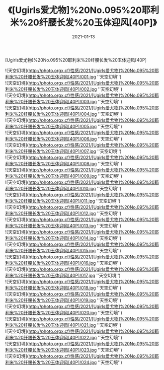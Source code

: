 ﻿---
layout: post
title: 《[Ugirls爱尤物]%20No.095%20耶利米%20纤腰长发%20玉体迎风[40P]》
date: 2021-01-13
img: http://photo.orgx.cf/性感/2021/[Ugirls爱尤物]%20No.095%20耶利米%20纤腰长发%20玉体迎风[40P]/000.jpg
tags: [美女,性感,泳衣]
---

[Ugirls爱尤物]%20No.095%20耶利米%20纤腰长发%20玉体迎风[40P]



![天空幻境](http://photo.orgx.cf/性感/2021/[Ugirls爱尤物]%20No.095%20耶利米%20纤腰长发%20玉体迎风[40P]/001.jpg ''天空幻境'')<br>
![天空幻境](http://photo.orgx.cf/性感/2021/[Ugirls爱尤物]%20No.095%20耶利米%20纤腰长发%20玉体迎风[40P]/002.jpg ''天空幻境'')<br>
![天空幻境](http://photo.orgx.cf/性感/2021/[Ugirls爱尤物]%20No.095%20耶利米%20纤腰长发%20玉体迎风[40P]/003.jpg ''天空幻境'')<br>
![天空幻境](http://photo.orgx.cf/性感/2021/[Ugirls爱尤物]%20No.095%20耶利米%20纤腰长发%20玉体迎风[40P]/004.jpg ''天空幻境'')<br>
![天空幻境](http://photo.orgx.cf/性感/2021/[Ugirls爱尤物]%20No.095%20耶利米%20纤腰长发%20玉体迎风[40P]/005.jpg ''天空幻境'')<br>
![天空幻境](http://photo.orgx.cf/性感/2021/[Ugirls爱尤物]%20No.095%20耶利米%20纤腰长发%20玉体迎风[40P]/006.jpg ''天空幻境'')<br>
![天空幻境](http://photo.orgx.cf/性感/2021/[Ugirls爱尤物]%20No.095%20耶利米%20纤腰长发%20玉体迎风[40P]/007.jpg ''天空幻境'')<br>
![天空幻境](http://photo.orgx.cf/性感/2021/[Ugirls爱尤物]%20No.095%20耶利米%20纤腰长发%20玉体迎风[40P]/008.jpg ''天空幻境'')<br>
![天空幻境](http://photo.orgx.cf/性感/2021/[Ugirls爱尤物]%20No.095%20耶利米%20纤腰长发%20玉体迎风[40P]/009.jpg ''天空幻境'')<br>
![天空幻境](http://photo.orgx.cf/性感/2021/[Ugirls爱尤物]%20No.095%20耶利米%20纤腰长发%20玉体迎风[40P]/010.jpg ''天空幻境'')<br>
![天空幻境](http://photo.orgx.cf/性感/2021/[Ugirls爱尤物]%20No.095%20耶利米%20纤腰长发%20玉体迎风[40P]/011.jpg ''天空幻境'')<br>
![天空幻境](http://photo.orgx.cf/性感/2021/[Ugirls爱尤物]%20No.095%20耶利米%20纤腰长发%20玉体迎风[40P]/012.jpg ''天空幻境'')<br>
![天空幻境](http://photo.orgx.cf/性感/2021/[Ugirls爱尤物]%20No.095%20耶利米%20纤腰长发%20玉体迎风[40P]/013.jpg ''天空幻境'')<br>
![天空幻境](http://photo.orgx.cf/性感/2021/[Ugirls爱尤物]%20No.095%20耶利米%20纤腰长发%20玉体迎风[40P]/014.jpg ''天空幻境'')<br>
![天空幻境](http://photo.orgx.cf/性感/2021/[Ugirls爱尤物]%20No.095%20耶利米%20纤腰长发%20玉体迎风[40P]/015.jpg ''天空幻境'')<br>
![天空幻境](http://photo.orgx.cf/性感/2021/[Ugirls爱尤物]%20No.095%20耶利米%20纤腰长发%20玉体迎风[40P]/016.jpg ''天空幻境'')<br>
![天空幻境](http://photo.orgx.cf/性感/2021/[Ugirls爱尤物]%20No.095%20耶利米%20纤腰长发%20玉体迎风[40P]/017.jpg ''天空幻境'')<br>
![天空幻境](http://photo.orgx.cf/性感/2021/[Ugirls爱尤物]%20No.095%20耶利米%20纤腰长发%20玉体迎风[40P]/018.jpg ''天空幻境'')<br>
![天空幻境](http://photo.orgx.cf/性感/2021/[Ugirls爱尤物]%20No.095%20耶利米%20纤腰长发%20玉体迎风[40P]/019.jpg ''天空幻境'')<br>
![天空幻境](http://photo.orgx.cf/性感/2021/[Ugirls爱尤物]%20No.095%20耶利米%20纤腰长发%20玉体迎风[40P]/020.jpg ''天空幻境'')<br>
![天空幻境](http://photo.orgx.cf/性感/2021/[Ugirls爱尤物]%20No.095%20耶利米%20纤腰长发%20玉体迎风[40P]/021.jpg ''天空幻境'')<br>
![天空幻境](http://photo.orgx.cf/性感/2021/[Ugirls爱尤物]%20No.095%20耶利米%20纤腰长发%20玉体迎风[40P]/022.jpg ''天空幻境'')<br>
![天空幻境](http://photo.orgx.cf/性感/2021/[Ugirls爱尤物]%20No.095%20耶利米%20纤腰长发%20玉体迎风[40P]/023.jpg ''天空幻境'')<br>
![天空幻境](http://photo.orgx.cf/性感/2021/[Ugirls爱尤物]%20No.095%20耶利米%20纤腰长发%20玉体迎风[40P]/024.jpg ''天空幻境'')<br>